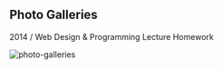 
Photo Galleries
---------------------
2014 / Web Design &amp; Programming Lecture Homework

![photo-galleries](https://mir-s3-cdn-cf.behance.net/project_modules/1400/085b1c55738571.59917f5560ae0.png) 
